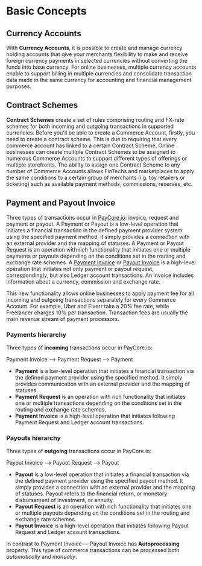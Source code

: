 # Basic Concepts

## Currency Accounts

With  **Currency Accounts**, it is possible to create and manage currency holding accounts that give your merchants flexibility to make and receive foreign currency payments in selected currencies without converting the funds into base currency. For online businesses, multiple currency accounts enable to support billing in multiple currencies and consolidate transaction data made in the same currency for accounting and financial management purposes.

## Contract Schemes

**Contract Schemes** create a set of rules comprising routing and FX-rate schemes for both incoming and outgoing transactions in supported currencies. Before you'll be able to create a Commerce Account, firstly, you need to create a contract scheme. This is due to requiring that every commerce account has linked to a certain Contract Scheme. Online businesses can create multiple Contract Schemes to be assigned to numerous Commerce Accounts to support different types of offerings or multiple storefronts. The ability to assign one Contract Scheme to any number of Commerce Accounts allows FinTechs and marketplaces to apply the same conditions to a certain group of merchants (i.g. toy retailers or ticketing) such as available payment methods, commissions, reserves, etc.

## Payment and Payout Invoice

Three types of transactions occur in [PayCore.io](http://paycore.io/): invoice, request and payment or payout. A Payment or Payout is a low-level operation that initiates a financial transaction in the defined payment provider system using the specified payment method, it simply provides a connection with an external provider and the mapping of statuses. A Payment or Payout Request is an operation with rich functionality that initiates one or multiple payments or payouts depending on the conditions set in the routing and exchange rate schemes. A [Payment Invoice](https://dashboard.paycore.io/operations/payment-invoices)  or  [Payout Invoice](https://dashboard.paycore.io/operations/payout-invoices)  is a high-level operation that initiates not only payment or payout request, correspondingly, but also Ledger account transactions. An invoice includes information about a currency, commission and exchange rate.

This new functionality allows online businesses to apply payment fee for all incoming and outgoing transactions separately for every Commerce Account. For example, Uber and Fiverr take a 20% fee rate, while Freelancer charges 10% per transaction. Transaction fees are usually the main revenue stream of payment processors.

### Payments hierarchy

Three types of **incoming** transactions occur in PayCore.io:

Payment Invoice --> Payment Request --> Payment

- **Payment** is a low-level operation that initiates a financial transaction via the defined payment provider using the specified method. It simply provides communication with an external provider and the mapping of statuses.
- **Payment Request** is an operation with rich functionality that initiates one or multiple transactions depending on the conditions set in the routing and exchange rate schemes.
- **Payment Invoice** is a high-level operation that initiates following Payment Request and Ledger account transactions.

### Payouts hierarchy

Three types of **outgoing** transactions occur in PayCore.io:

Payout Invoice --> Payout Request --> Payout

- **Payout**  is a low-level operation that initiates a financial transaction via the defined payment provider using the specified payout method. It simply provides a connection with an external provider and the mapping of statuses. Payout refers to the financial return, or monetary disbursement of investment, or annuity.
- **Payout Request** is an operation with rich functionality that initiates one or multiple payouts depending on the conditions set in the routing and exchange rate schemes.
- **Payout Invoice** is a high-level operation that initiates following Payout Request and Ledger account transactions.

In contrast to Payment Invoice — Payout Invoice has **Autoprocessing** property. This type of commerce transactions can be processed both *automatically* and *manually*.
<!--
## Ledger

For  [PayCore.io](http://paycore.io/) users with a limited accounting background, the Ledger feature can appear to be the most foreign part of the platform. The Ledger screen actually includes all aspects of the accounting record and based in double-entry bookkeeping: in order for an amount to be presented in one account, it must also be present in another account, hence the use of debits and credits. It is an extremely valuable tool in accounting and financial management when it comes to payment processing for third parties.

[PayCore.io](http://paycore.io/) allows for quick processing of accounting information ‘behind the scenes’. The Ledger activities of a business are all captured in  [PayCore.io](http://paycore.io/), through the summation of all  [Transactions](https://dashboard.paycore.io/ledger/accounts) by particular [Account](https://dashboard.paycore.io/ledger/categories) the cash flowed to and from. Each account has an account  [Category](https://dashboard.paycore.io/ledger/categories) which determines where the account appears in your financial statements. We enable you adding or editing Categories those are divided into active and passive. Ledger feature is available for customers on [PayCore.io](http://paycore.io/) Commerce plan, you can upgrade at any time to use this functionality. It worth to mention that Ledger feature can be enabled for any Commerce Account when required to take into account the cash flows through the commerce account.

[Deposit](https://dashboard.paycore.io/operations/deposits), [Withdrawals](https://dashboard.paycore.io/operations/withdrawals) and [Transfers](https://dashboard.paycore.io/operations/transfers) are new types of transactions and can be initiated manually at the moment. Those new transaction types are required to take into account the financial transactions made outside  [PayCore.io](http://paycore.io/).

-->

